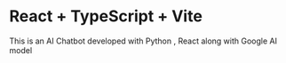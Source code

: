 # React + TypeScript + Vite

This is an AI Chatbot developed with Python , React along with Google AI model
